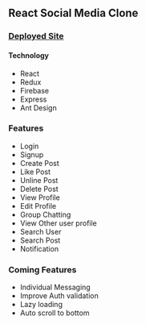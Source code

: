 
## React Social Media Clone
### <a href="https://react-mukh-boi-project.web.app/">Deployed Site</a>

#### Technology
- React
- Redux
- Firebase
- Express
- Ant Design

### Features
- Login
- Signup
- Create Post
- Like Post
- Unline Post
- Delete Post
- View Profile
- Edit Profile
- Group Chatting
- View Other user profile
- Search User
- Search Post
- Notification

### Coming Features
- Individual Messaging
- Improve Auth validation
- Lazy loading
- Auto scroll to bottom
